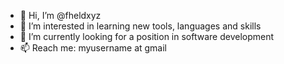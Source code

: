 - 👋 Hi, I’m @fheldxyz
- 👀 I’m interested in learning new tools, languages and skills
- 🌱 I’m currently looking for a position in software development
- 📫 Reach me: myusername at gmail

<!---
fheldxyz/fheldxyz is a ✨ special ✨ repository because its `README.md` (this file) appears on your GitHub profile.
You can click the Preview link to take a look at your changes.
--->

